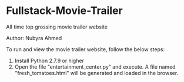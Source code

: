 # Fullstack-Movie-Trailer

All time top grossing movie trailer website

Author: Nubyra Ahmed

To run and view the movie trailer website, follow the below steps:

1. Install Python 2.7.9 or higher 
2. Open the file "entertainment_center.py" and execute. A file named "fresh_tomatoes.html" will be generated and loaded in the browser.
